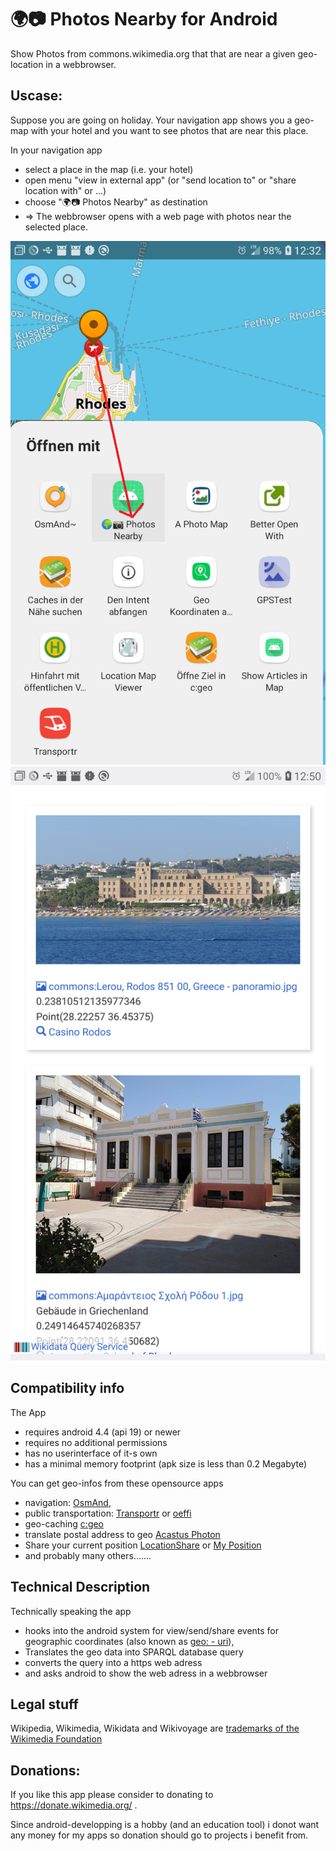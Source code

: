 # 🌍📷 Photos Nearby for Android

Show Photos from commons.wikimedia.org that that are near a given geo-location in a webbrowser.

## Uscase: 

Suppose you are going on holiday. Your navigation app shows you a geo-map with your hotel
and you want to see photos that are near this place.

In your navigation app

* select a place in the map (i.e. your hotel)
* open menu "view in external app" (or "send location to" or "share location with" or ...)
* choose "🌍📷 Photos Nearby" as destination 
* => The webbrowser opens with a web page with photos near the selected place.  


![](https://raw.githubusercontent.com/k3b/geo2url/main/fastlane/metadata/android/en-US/images/phoneScreenshots/1-ShareInNaviApp.png)
![](https://raw.githubusercontent.com/k3b/geo2url/main/fastlane/metadata/android/en-US/images/phoneScreenshots/2-PhotosFoundInWebBrowser.png)


## Compatibility info

The App 

* requires android 4.4 (api 19) or newer
* requires no additional permissions
* has no userinterface of it-s own
* has a minimal memory footprint (apk size is less than 0.2 Megabyte)

You can get geo-infos from these opensource apps

* navigation: [OsmAnd](https://f-droid.org/packages/net.osmand.plus/),
* public transportation: [Transportr](https://f-droid.org/packages/de.grobox.liberario) or [oeffi](https://f-droid.org/packages/de.schildbach.oeffi)
* geo-caching [c:geo](https://apt.izzysoft.de/fdroid/index/apk/cgeo.geocaching)
* translate postal address to geo [Acastus Photon ](https://f-droid.org/packages/name.gdr.acastus_photon)
* Share your current position [LocationShare](https://f-droid.org/packages/ca.cmetcalfe.locationshare) or [My Position](https://f-droid.org/packages/net.mypapit.mobile.myposition)
* and probably many others.......

## Technical Description

Technically speaking the app

* hooks into the android system for view/send/share events for geographic coordinates (also known as [geo: - uri](https://en.wikipedia.org/wiki/Geo_URI_scheme)),
* Translates the geo data into SPARQL database query
* converts the query into a https web adress
* and asks android to show the web adress in a webbrowser

## Legal stuff

Wikipedia, Wikimedia, Wikidata and Wikivoyage are  [trademarks of the Wikimedia Foundation](https://foundation.wikimedia.org/wiki/Wikimedia_trademarks)

## Donations:

If you like this app please consider to donating to https://donate.wikimedia.org/ .

Since android-developping is a hobby (and an education tool) i donot want any
money for my apps so donation should go to projects i benefit from.

